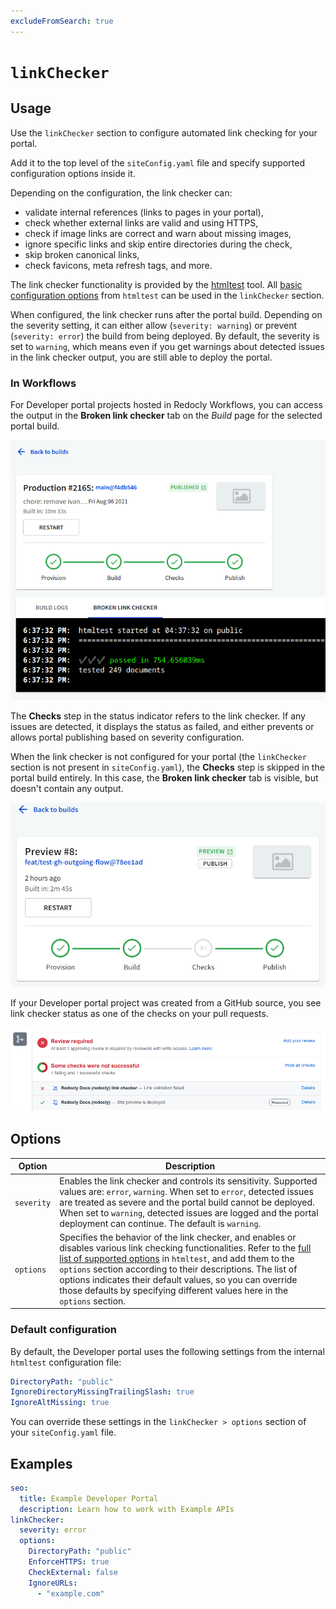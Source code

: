 ```yaml
---
excludeFromSearch: true
---
```


# `linkChecker`

## Usage

Use the `linkChecker` section to configure automated link checking for your portal.

Add it to the top level of the `siteConfig.yaml` file and specify supported configuration options inside it.

Depending on the configuration, the link checker can:

- validate internal references (links to pages in your portal),
- check whether external links are valid and using HTTPS,
- check if image links are correct and warn about missing images,
- ignore specific links and skip entire directories during the check,
- skip broken canonical links,
- check favicons, meta refresh tags, and more.

The link checker functionality is provided by the [htmltest](https://github.com/wjdp/htmltest) tool. All [basic configuration options](https://github.com/wjdp/htmltest#basic-options) from `htmltest` can be used in the `linkChecker` section.

When configured, the link checker runs after the portal build. Depending on the severity setting, it can either allow (`severity: warning`) or prevent (`severity: error`) the build from being deployed. By default, the severity is set to `warning`, which means even if you get warnings about detected issues in the link checker output, you are still able to deploy the portal.

### In Workflows

For Developer portal projects hosted in Redocly Workflows, you can access the output in the **Broken link checker** tab on the *Build* page for the selected portal build.

![Broken link checker tab on the portal build page](./images/siteconfig-link-checker-workflows-pass.png)

The **Checks** step in the status indicator refers to the link checker. If any issues are detected, it displays the status as failed, and either prevents or allows portal publishing based on severity configuration.

When the link checker is not configured for your portal (the `linkChecker` section is not present in `siteConfig.yaml`), the **Checks** step is skipped in the portal build entirely. In this case, the **Broken link checker** tab is visible, but doesn't contain any output.

![Skipped link checker status on the portal build page](./images/siteconfig-link-checker-workflows-skip.png)

If your Developer portal project was created from a GitHub source, you see link checker status as one of the checks on your pull requests.

![Redocly checks on a GitHub pull request](./images/siteconfig-link-checker-github-status.png)


## Options


| Option  | Description |
| ------------- | ------------- |
| `severity` | Enables the link checker and controls its sensitivity. Supported values are: `error`, `warning`. When set to `error`, detected issues are treated as severe and the portal build cannot be deployed. When set to `warning`, detected issues are logged and the portal deployment can continue. The default is `warning`. |
| `options` | Specifies the behavior of the link checker, and enables or disables various link checking functionalities. Refer to the [full list of supported options](https://github.com/wjdp/htmltest#basic-options) in `htmltest`, and add them to the `options` section according to their descriptions. The list of options indicates their default values, so you can override those defaults by specifying different values here in the `options` section. |


### Default configuration

By default, the Developer portal uses the following settings from the internal `htmltest` configuration file:

```yaml
DirectoryPath: "public"
IgnoreDirectoryMissingTrailingSlash: true
IgnoreAltMissing: true
```

You can override these settings in the `linkChecker > options` section of your `siteConfig.yaml` file.


## Examples

```yaml
seo:
  title: Example Developer Portal
  description: Learn how to work with Example APIs
linkChecker:
  severity: error
  options:
    DirectoryPath: "public"
    EnforceHTTPS: true
    CheckExternal: false
    IgnoreURLs:
      - "example.com"
```
